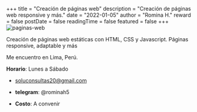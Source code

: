 +++
title = "Creación de páginas web"
description = "Creación de páginas web responsive y más."
date = "2022-01-05"
author = "Romina H."
reward = false
postDate = false
readingTime = false
featured = false
+++
![paginas-web](http://dl.dropboxusercontent.com/s/dm1hj9vfextmcwh/banner-de-servicios-clases-online.jpg)

Creación de páginas web estáticas con HTML, CSS y Javascript. Páginas responsive, adaptable y más

Me encuentro en Lima, Perú.

**Horario**: Lunes a Sábado

* [soluconsultas20@gmail.com](mailto:soluconsultas20@gmail.com)

* **telegram**: @rominah5

* **Costo**: A convenir